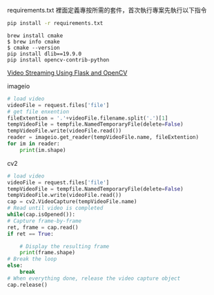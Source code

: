 requirements.txt 裡面定義專按所需的套件，首次執行專案先執行以下指令

```bash
pip install -r requirements.txt
```

```
brew install cmake
$ brew info cmake
$ cmake --version
pip install dlib==19.9.0
pip install opencv-contrib-python
```


[Video Streaming Using Flask and OpenCV](https://medium.datadriveninvestor.com/video-streaming-using-flask-and-opencv-c464bf8473d6)




imageio
```py
# load video
videoFile = request.files['file']
# get file enxention
fileExtention = '.'+videoFile.filename.split('.')[1]
tempVideoFile = tempfile.NamedTemporaryFile(delete=False)
tempVideoFile.write(videoFile.read())
reader = imageio.get_reader(tempVideoFile.name, fileExtention)
for im in reader:
    print(im.shape)
```

cv2
```py
# load video
videoFile = request.files['file']
tempVideoFile = tempfile.NamedTemporaryFile(delete=False)
tempVideoFile.write(videoFile.read())
cap = cv2.VideoCapture(tempVideoFile.name)
# Read until video is completed
while(cap.isOpened()):
# Capture frame-by-frame
ret, frame = cap.read()
if ret == True:

    # Display the resulting frame
    print(frame.shape)
# Break the loop
else: 
    break
# When everything done, release the video capture object
cap.release()
```